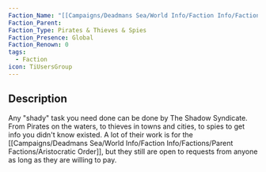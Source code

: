 ```yaml
---
Faction_Name: "[[Campaigns/Deadmans Sea/World Info/Faction Info/Factions/Parent Factions/The Shadow Syndicate]]"
Faction_Parent: 
Faction_Type: Pirates & Thieves & Spies
Faction_Presence: Global
Faction_Renown: 0
tags:
  - Faction
icon: TiUsersGroup
---
```

## Description
Any "shady" task you need done can be done by The Shadow Syndicate. From Pirates on the waters, to thieves in towns and cities, to spies to get info you didn't know existed. A lot of their work is for the [[Campaigns/Deadmans Sea/World Info/Faction Info/Factions/Parent Factions/Aristocratic Order]], but they still are open to requests from anyone as long as they are willing to pay. 

